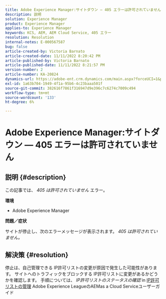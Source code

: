 ```yaml
---
title: Adobe Experience Manager:サイトダウン — 405 エラーは許可されていません'
description: 説明
solution: Experience Manager
product: Experience Manager
applies-to: Experience Manager
keywords: KCS, AEM, AEM Cloud Service, 405 エラー
resolution: Resolution
internal-notes: E-000567587
bug: false
article-created-by: Victoria Barnato
article-created-date: 11/11/2022 8:20:42 PM
article-published-by: Victoria Barnato
article-published-date: 11/11/2022 8:21:57 PM
version-number: 2
article-number: KA-20824
dynamics-url: https://adobe-ent.crm.dynamics.com/main.aspx?forceUCI=1&pagetype=entityrecord&etn=knowledgearticle&id=fecb6b4a-fe61-ed11-9561-6045bd006793
exl-id: 1a63b704-1949-4f1a-95b6-4c23baaa501f
source-git-commit: 382616f7861f316947d9e396c7c6274c7009c494
workflow-type: tm+mt
source-wordcount: '133'
ht-degree: 6%

---
```


# Adobe Experience Manager:サイトダウン — 405 エラーは許可されていません

## 説明 {#description}


この記事では、 *405 は許可されていません* エラー。

<b>環境</b>

- Adobe Experience Manager


<b>問題／症状</b>

サイトが停止し、次のエラーメッセージが表示されます。 *405 は許可されていません。*


## 解決策 {#resolution}


停止は、自己管理できる IP許可リストの変更が原因で発生した可能性があります。 サイトへのトラフィックをブロックする IP許可リストに変更があるかどうかを確認します。 手順については、 *IP許可リストのステータスの確認* in [IP許可リストの管理](https://experienceleague.adobe.com/docs/experience-manager-cloud-service/content/implementing/using-cloud-manager/ip-allow-lists/managing-ip-allow-lists.html?lang=en) Adobe Experience LeagueのAEMas a Cloud Serviceユーザーガイド
